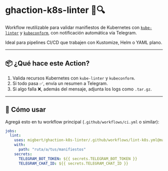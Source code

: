 # ghaction-k8s-linter 🚦🔍

Workflow reutilizable para validar manifiestos de Kubernetes con [`kube-linter`](https://github.com/stackrox/kube-linter) y [`kubeconform`](https://github.com/yannh/kubeconform), con notificación automática vía Telegram.

Ideal para pipelines CI/CD que trabajen con Kustomize, Helm o YAML plano.

---

## 📦 ¿Qué hace este Action?

1. Valida recursos Kubernetes con `kube-linter` y `kubeconform`.
2. Si todo pasa ✅, envía un resumen a Telegram.
3. Si algo falla ❌, además del mensaje, adjunta los logs como `.tar.gz`.

---

## 🚀 Cómo usar

Agregá esto en tu workflow principal (`.github/workflows/ci.yml` o similar):

```yaml
jobs:
  lint:
    uses: migbert/ghaction-k8s-linter/.github/workflows/lint-k8s.yml@main
    with:
      path: "ruta/a/tus/manifiestos"
    secrets:
      TELEGRAM_BOT_TOKEN: ${{ secrets.TELEGRAM_BOT_TOKEN }}
      TELEGRAM_CHAT_ID: ${{ secrets.TELEGRAM_CHAT_ID }}

